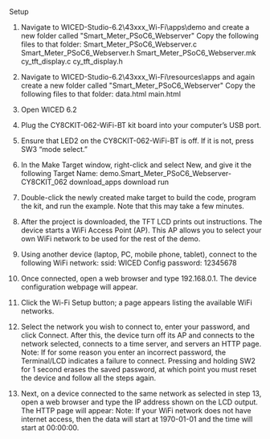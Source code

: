 Setup

1. Navigate to WICED-Studio-6.2\43xxx_Wi-Fi\apps\demo and create a new folder called "Smart_Meter_PSoC6_Webserver"
Copy the following files to that folder:
  Smart_Meter_PSoC6_Webserver.c
  Smart_Meter_PSoC6_Webserver.h
  Smart_Meter_PSoC6_Webserver.mk
  cy_tft_display.c
  cy_tft_display.h

2. Navigate to WICED-Studio-6.2\43xxx_Wi-Fi\resources\apps and again create a new folder called "Smart_Meter_PSoC6_Webserver"
Copy the following files to that folder:
  data.html
  main.html

3. Open WICED 6.2

4. Plug the CY8CKIT-062-WiFi-BT kit board into your computer’s USB port.

5. Ensure that LED2 on the CY8CKIT-062-WiFi-BT is off. If it is not, press SW3 “mode select.”

6. In the Make Target window, right-click and select New, and give it the following Target Name:
  demo.Smart_Meter_PSoC6_Webserver-CY8CKIT_062 download_apps download run

7. Double-click the newly created make target to build the code, program the kit, and run the example. Note that this may take a few minutes.

9. After the project is downloaded, the TFT LCD prints out instructions. The device starts a WiFi Access Point (AP). This AP allows you to select your own WiFi network to be used for the rest of the demo.

10. Using another device (laptop, PC, mobile phone, tablet), connect to the following WiFi network:
  ssid: WICED Config
  password: 12345678

11. Once connected, open a web browser and type 192.168.0.1. The device configuration webpage will appear.

12. Click the Wi-Fi Setup button; a page appears listing the available WiFi networks.

13. Select the network you wish to connect to, enter your password, and click Connect. After this, the device turn off its AP and connects to the network selected, connects to a time server, and servers an HTTP page.
Note: If for some reason you enter an incorrect password, the Terminal/LCD indicates a failure to connect. Pressing and holding SW2 for 1 second erases the saved password, at which point you must reset the device and follow all the steps again.

14. Next, on a device connected to the same network as selected in step 13, open a web browser and type the IP address shown on the LCD output. The HTTP page will appear:
Note: If your WiFi network does not have internet access, then the data will start at 1970-01-01 and the time will start at 00:00:00.
